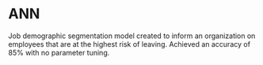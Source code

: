 # ANN
Job demographic segmentation model created to inform an organization on employees that are at the highest risk of leaving. 
Achieved an accuracy of 85% with no parameter tuning. 
